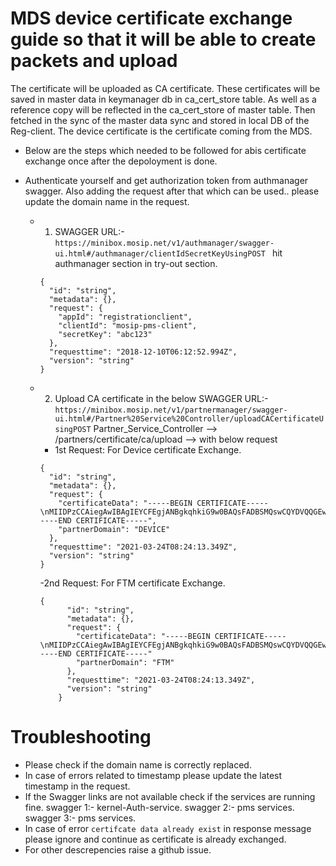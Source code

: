 # MDS device certificate exchange guide so that it will be able to create packets and upload
The certificate will be uploaded as CA certificate. These certificates will be saved in master data in keymanager db in ca_cert_store table. As well as a reference copy will be reflected in the ca_cert_store of master table. Then fetched in the sync of the master data sync and stored in local DB of the Reg-client.
The device certificate is the certificate coming from the MDS.

* Below are the steps which needed to be followed for abis certificate exchange once after the depoloyment is done.

- Authenticate yourself and get authorization token from authmanager swagger. Also adding the request after that which can be used.. please update the domain name in the request.

  * 1. SWAGGER URL:- ```https://minibox.mosip.net/v1/authmanager/swagger-ui.html#/authmanager/clientIdSecretKeyUsingPOST ```  hit authmanager section in try-out section.
	```
	{
	  "id": "string",
	  "metadata": {},
	  "request": {
	    "appId": "registrationclient",
	    "clientId": "mosip-pms-client",
	    "secretKey": "abc123"
	  },
	  "requesttime": "2018-12-10T06:12:52.994Z",
	  "version": "string"
	}
	```
  * 2. Upload CA certificate in the below SWAGGER URL:- ```https://minibox.mosip.net/v1/partnermanager/swagger-ui.html#/Partner%20Service%20Controller/uploadCACertificateUsingPOST``` Partner_Service_Controller --> /partners/certificate/ca/upload --> with below request
	- 1st Request: For Device certificate Exchange.
	```
	{
	  "id": "string",
	  "metadata": {},
	  "request": {
	    "certificateData": "-----BEGIN CERTIFICATE-----\nMIIDPzCCAiegAwIBAgIEYCFEgjANBgkqhkiG9w0BAQsFADBSMQswCQYDVQQGEwJJ\nTjESMBAGA1UECAwJS2FybmF0YWthMQ4wDAYDVQQKDAVNb3NpcDEOMAwGA1UECwwF\nTW9zaXAxDzANBgNVBAMMBlJvb3RDQTAeFw0yMTAyMDgxNDAyNDJaFw0zMTAyMDgx\nNDAyNDJaMFIxCzAJBgNVBAYTAklOMRIwEAYDVQQIDAlLYXJuYXRha2ExDjAMBgNV\nBAoMBU1vc2lwMQ4wDAYDVQQLDAVNb3NpcDEPMA0GA1UEAwwGUm9vdENBMIIBIjAN\nBgkqhkiG9w0BAQEFAAOCAQ8AMIIBCgKCAQEAz9kaCs4Yrh2mMFx/wGV42Tn7vM9d\nt2au3JOWu/fbeaNk8/TgNEA1GrVerqagcRDDo+6jBDbX7XO9iRHX1wmIcVkH7osa\ncMKGfYzZbvkWjGFRCam10xLGyczSeDiIIj+H3eLXzTP0iZBcVyw40EMLWk7BHld+\neFY1XS+EDPIv6snjIxWDEd+wND1tOvWgPsS7mYy8Mn9QRYZXH9KW8/nW0bf/Z74U\nd89PtXl3WSSrrRZSQofGDwM5RPOEzrYcurZowwWLWmgAmvcsATxhOAiKe6e6tvbD\nyXTC8+9CRv22zGTcasI5QOYzGaj6wMKr9h2WgAY1LJFBIkEjf1ykWGlTbQIDAQAB\nox0wGzAMBgNVHRMEBTADAQH/MAsGA1UdDwQEAwIBBjANBgkqhkiG9w0BAQsFAAOC\nAQEAzWge0dKje1/opIyiho0e6p6a/M/UD05bNLg7XD6uMqJAT9C1YTwq77OD0nrc\nZpMQoQ4zCFEbGoPvHWzW0Isc7Y3F40YI8bQdmEQtJuiqsCUQ8XW3b4YDTH6VM5go\n+VZgoRucIRBwCAss1tMrxjT3lMWwuyA9DaOkryRW/m9QmlLoTWLQabi/pO+FS+oy\nWYYxJOzvqC3xUTYHi+DzlLSWR08NE7gdHrD4aAHYLPIyzgVuToztB7PYmbuOnKmS\nM9sHlKqgpN7/AgvTOFOEX5mi5BcPGKagryTfipwLVyWaQBDCcVNkAtoLTYPCTEAj\nUhONf7GpbeehitYjHQoknr21EA==\n-----END CERTIFICATE-----",
	    "partnerDomain": "DEVICE"
	  },
	  "requesttime": "2021-03-24T08:24:13.349Z",
	  "version": "string"
	}
	```
	-2nd Request: For FTM certificate Exchange.
	```
	{
          "id": "string",
          "metadata": {},
          "request": {
            "certificateData": "-----BEGIN CERTIFICATE-----\nMIIDPzCCAiegAwIBAgIEYCFEgjANBgkqhkiG9w0BAQsFADBSMQswCQYDVQQGEwJJ\nTjESMBAGA1UECAwJS2FybmF0YWthMQ4wDAYDVQQKDAVNb3NpcDEOMAwGA1UECwwF\nTW9zaXAxDzANBgNVBAMMBlJvb3RDQTAeFw0yMTAyMDgxNDAyNDJaFw0zMTAyMDgx\nNDAyNDJaMFIxCzAJBgNVBAYTAklOMRIwEAYDVQQIDAlLYXJuYXRha2ExDjAMBgNV\nBAoMBU1vc2lwMQ4wDAYDVQQLDAVNb3NpcDEPMA0GA1UEAwwGUm9vdENBMIIBIjAN\nBgkqhkiG9w0BAQEFAAOCAQ8AMIIBCgKCAQEAz9kaCs4Yrh2mMFx/wGV42Tn7vM9d\nt2au3JOWu/fbeaNk8/TgNEA1GrVerqagcRDDo+6jBDbX7XO9iRHX1wmIcVkH7osa\ncMKGfYzZbvkWjGFRCam10xLGyczSeDiIIj+H3eLXzTP0iZBcVyw40EMLWk7BHld+\neFY1XS+EDPIv6snjIxWDEd+wND1tOvWgPsS7mYy8Mn9QRYZXH9KW8/nW0bf/Z74U\nd89PtXl3WSSrrRZSQofGDwM5RPOEzrYcurZowwWLWmgAmvcsATxhOAiKe6e6tvbD\nyXTC8+9CRv22zGTcasI5QOYzGaj6wMKr9h2WgAY1LJFBIkEjf1ykWGlTbQIDAQAB\nox0wGzAMBgNVHRMEBTADAQH/MAsGA1UdDwQEAwIBBjANBgkqhkiG9w0BAQsFAAOC\nAQEAzWge0dKje1/opIyiho0e6p6a/M/UD05bNLg7XD6uMqJAT9C1YTwq77OD0nrc\nZpMQoQ4zCFEbGoPvHWzW0Isc7Y3F40YI8bQdmEQtJuiqsCUQ8XW3b4YDTH6VM5go\n+VZgoRucIRBwCAss1tMrxjT3lMWwuyA9DaOkryRW/m9QmlLoTWLQabi/pO+FS+oy\nWYYxJOzvqC3xUTYHi+DzlLSWR08NE7gdHrD4aAHYLPIyzgVuToztB7PYmbuOnKmS\nM9sHlKqgpN7/AgvTOFOEX5mi5BcPGKagryTfipwLVyWaQBDCcVNkAtoLTYPCTEAj\nUhONf7GpbeehitYjHQoknr21EA==\n-----END CERTIFICATE-----"
            "partnerDomain": "FTM"
          },
          "requesttime": "2021-03-24T08:24:13.349Z",
          "version": "string"
        }
	```
# Troubleshooting

- Please check if the domain name is correctly replaced.
- In case of errors related to timestamp please update the latest timestamp in the request.
- If the Swagger links are not available check if the services are running fine. 
	swagger 1:- kernel-Auth-service.
	swagger 2:- pms services.
	swagger 3:- pms services.
- In case of error `certifcate data already exist` in response message please ignore and continue as certificate is already exchanged.
- For other descrepencies raise a github issue.
